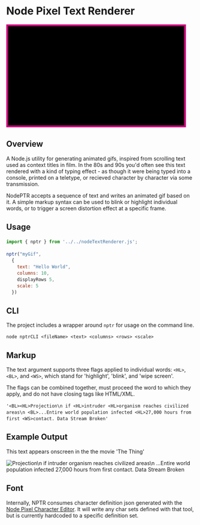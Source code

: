 # Node Pixel Text Renderer

![The sky above the port was the color of television tuned to a dead channel](https://github.com/Visible-Radio/NodePTR/blob/30d7c7ccd7c984f973dc2b8d77af34d5d02af21f/PTR/PTR_output/neuromancer_pg_1.gif)

## Overview

A Node.js utility for generating animated gifs, inspired from scrolling text used as context titles in film.
In the 80s and 90s you'd often see this text rendered with a kind of typing effect - as though it were being typed into a console, printed on a teletype, or recieved character by character via some transmission.

NodePTR accepts a sequence of text and writes an animated gif based on it. A simple markup syntax can be used to blink or highlight individual words, or to trigger a screen distortion effect at a specific frame.

## Usage

```javascript
import { nptr } from '../../nodeTextRenderer.js';

nptr("myGif",
  {
    text: "Hello World",
    columns: 10,
    displayRows 5,
    scale: 5
  })
```

## CLI

The project includes a wrapper around `nptr` for usage on the command line.

```shell
node nptrCLI <fileName> <text> <columns> <rows> <scale>
```

## Markup

The text argument supports three flags applied to individual words: `<HL>`, `<BL>`, and `<WS>`, which stand for 'highlight', 'blink', and 'wipe screen'.

The flags can be combined together, must proceed the word to which they apply, and do not have closing tags like HTML/XML.

`'<BL><HL>Projection\n if <HL>intruder <HL>organism reaches civilized areas\n <BL>...Entire world population infected <HL>27,000 hours from first <WS>contact. Data Stream Broken'`

## Example Output

This text appears onscreen in the the movie 'The Thing'

![<BL><HL>Projection\n if <HL>intruder <HL>organism reaches civilized areas\n <BL>...Entire world population infected <HL>27,000 hours from first <WS>contact. Data Stream Broken](https://github.com/Visible-Radio/NodePTR/blob/245168c4312791a29da8313d016e1490453276a2/PTR/PTR_output/the_thing_with_glitch.gif)

## Font

Internally, NPTR consumes character definition json generated with the [Node Pixel Character Editor](https://visible-radio.github.io/react-pixel-character-editor/). It will write any char sets defined with that tool, but is currently hardcoded to a specific definition set.
